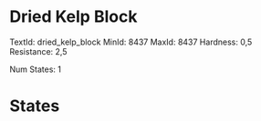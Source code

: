 # Dried Kelp Block
TextId: dried_kelp_block
MinId: 8437
MaxId: 8437
Hardness: 0,5
Resistance: 2,5

Num States: 1
# States
```

```